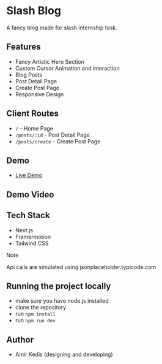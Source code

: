 # Slash Blog 
A fancy blog made for slash internship task.

## Features

- Fancy Artistic Hero Section
- Custom Cursor Animation and interaction
- Blog Posts
- Post Detail Page
- Create Post Page
- Responsive Design

## Client Routes

- `/` - Home Page
- `/posts/:id` - Post Detail Page
- `/posts/create` - Create Post Page

## Demo

- [Live Demo](https://slash-blog-olive.vercel.app/)

## Demo Video


## Tech Stack

- Next.js
- Framermotion
- Tailwind CSS

> [!NOTE] 
> Api calls are simulated using jsonplaceholder.typicode.com

## Running the project locally

- make sure you have node.js installed
- clone the repository
- run `npm install`
- run `npm run dev`


## Author

- Amir Kedis (designing and developing)
